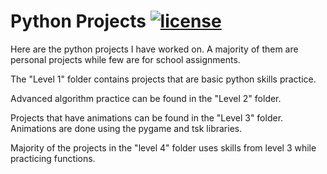 # Python Projects [![license](https://img.shields.io/github/license/DAVFoundation/captain-n3m0.svg?style=flat-square)](https://github.com/subhamb123/Python-Projects/blob/master/LICENSE)

Here are the python projects I have worked on. A majority of them are personal projects while few are for school assignments.

The "Level 1" folder contains projects that are basic python skills practice.

Advanced algorithm practice can be found in the "Level 2" folder.  

Projects that have animations can be found in the "Level 3" folder. Animations are done using the pygame and tsk libraries. 

Majority of the projects in the "level 4" folder uses skills from level 3 while practicing functions. 
